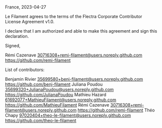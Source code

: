 France, 2023-04-27

Le Filament agrees to the terms of the Flectra Corporate Contributor License
Agreement v1.0.

I declare that I am authorized and able to make this agreement and sign this
declaration.

Signed,

Rémi Cazenave 30716308+remi-filament@users.noreply.github.com https://github.com/remi-filament

List of contributors:

Benjamin Rivier 35699580+benj-filament@users.noreply.github.com https://github.com/benj-filament
Juliana Poudou 35699320+JulianaPoudou@users.noreply.github.com https://github.com/JulianaPoudou
Mathieu Hazard 61692077+MathieuFilament@users.noreply.github.com https://github.com/MathieuFilament
Rémi Cazenave 30716308+remi-filament@users.noreply.github.com https://github.com/remi-filament
Théo Chapy 97020404+theo-le-filament@users.noreply.github.com https://github.com/theo-le-filament
